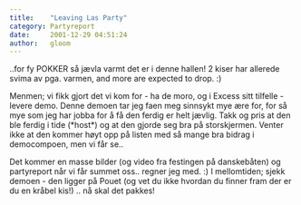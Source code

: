 ```yaml
---
title:    "Leaving Las Party"
category: Partyreport
date:     2001-12-29 04:51:24
author:   gloom
---
```

..for fy POKKER så jævla varmt det er i denne hallen! 2 kiser har
allerede svima av pga. varmen, and more are expected to drop. :)

Menmen; vi fikk gjort det vi kom for - ha de moro, og i Excess sitt
tilfelle - levere demo. Denne demoen tar jeg faen meg sinnsykt mye ære
for, for så mye som jeg har jobba for å få den ferdig er helt jævlig.
Takk og pris at den ble ferdig i tide (\*host\*) og at den gjorde seg
bra på storskjermen. Venter ikke at den kommer høyt opp på listen med så
mange bra bidrag i democompoen, men vi får se..

Det kommer en masse bilder (og video fra festingen på danskebåten) og
partyreport når vi får summet oss.. regner jeg med. :) I mellomtiden;
sjekk demoen - den ligger på Pouet (og vet du ikke hvordan du finner
fram der er du en kråbel kis!) .. nå skal det pakkes!

